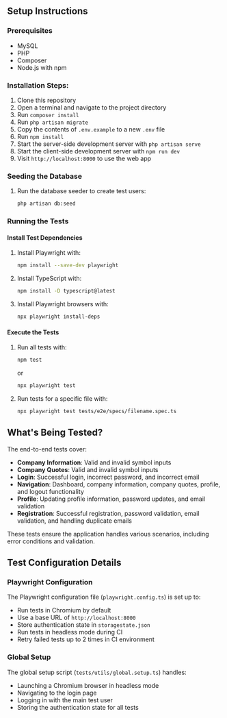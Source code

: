 ## Setup Instructions

### Prerequisites
- MySQL
- PHP
- Composer
- Node.js with npm

### Installation Steps:
1. Clone this repository
2. Open a terminal and navigate to the project directory
3. Run `composer install`
4. Run `php artisan migrate`
5. Copy the contents of `.env.example` to a new `.env` file
6. Run `npm install`
7. Start the server-side development server with `php artisan serve`
8. Start the client-side development server with `npm run dev`
9. Visit `http://localhost:8000` to use the web app

### Seeding the Database
1. Run the database seeder to create test users:
   ```bash
   php artisan db:seed
   ```

### Running the Tests

#### Install Test Dependencies
1. Install Playwright with:
   ```bash
   npm install --save-dev playwright
   ```
2. Install TypeScript with:
   ```bash
   npm install -D typescript@latest
   ```
3. Install Playwright browsers with:
   ```bash
   npx playwright install-deps
   ```

#### Execute the Tests
1. Run all tests with:
   ```bash
   npm test
   ```
   or
   ```bash
   npx playwright test
   ```
2. Run tests for a specific file with:
   ```bash
   npx playwright test tests/e2e/specs/filename.spec.ts
   ```

## What's Being Tested?
The end-to-end tests cover:
- **Company Information**: Valid and invalid symbol inputs
- **Company Quotes**: Valid and invalid symbol inputs
- **Login**: Successful login, incorrect password, and incorrect email
- **Navigation**: Dashboard, company information, company quotes, profile, and logout functionality
- **Profile**: Updating profile information, password updates, and email validation
- **Registration**: Successful registration, password validation, email validation, and handling duplicate emails

These tests ensure the application handles various scenarios, including error conditions and validation.

## Test Configuration Details

### Playwright Configuration
The Playwright configuration file (`playwright.config.ts`) is set up to:
- Run tests in Chromium by default
- Use a base URL of `http://localhost:8000`
- Store authentication state in `storagestate.json`
- Run tests in headless mode during CI
- Retry failed tests up to 2 times in CI environment

### Global Setup
The global setup script (`tests/utils/global.setup.ts`) handles:
- Launching a Chromium browser in headless mode
- Navigating to the login page
- Logging in with the main test user
- Storing the authentication state for all tests
